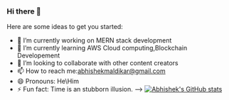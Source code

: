 ### Hi there 👋

Here are some ideas to get you started:

- 🔭 I’m currently working on MERN stack development
- 🌱 I’m currently learning AWS Cloud computing,Blockchain Developement
- 👯 I’m looking to collaborate with other content creators 
- 📫 How to reach me:abhishekmaldikar@gmail.com
- 😄 Pronouns: He\Him
- ⚡ Fun fact: Time is an stubborn illusion.
-->
[![Abhishek's GitHub stats](https://github-readme-stats.vercel.app/api?username=abhishekmaldikar)](https://github.com/anuraghazra/github-readme-stats)
